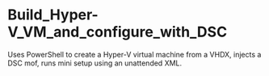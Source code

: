 # Build_Hyper-V_VM_and_configure_with_DSC
Uses PowerShell to create a Hyper-V virtual machine from a VHDX, injects a DSC mof, runs mini setup using an unattended XML. 
